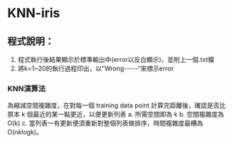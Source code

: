 # KNN-iris
## 程式說明：
1. 程式執行後結果顯示於標準輸出中(error以反白顯示)，並附上一個.txt檔
2. 將k=1~20的執行過程印出，以”Wrong-----“來標示error
### KNN演算法
為縮減空間複雜度，在對每一個 training data point 計算完距離後，確認是否比原本 k 個最近的某一點更近，以便更新列表
a. 所需空間即為 k
b. 空間複雜度為 O(k)
c. 當列表一有更新便須重新對整個列表做排序，時間複雜度最糟為 O(n*k*logk)。
